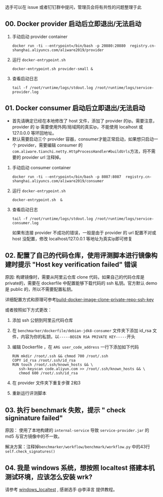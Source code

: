 选手可以在 issue 或者钉钉群中提问，管理员会将有共性的问题整理于此

## 00. Docker provider 启动后立即退出/无法启动

1. 手动启动 provider container

    ```shell
    docker run -ti --entrypoint=/bin/bash -p 20880:20880  registry.cn-shanghai.aliyuncs.com/aliware2019/provider
    ```
2. 运行 `docker-entrypoint.sh`

    ```shell
    docker-entrypoint.sh provider-small &
    ```
3. 查看启动日志

    ```shell
    tail -f /root/runtime/logs/stdout.log /root/runtime/logs/service-provider.log
    ```

## 01. Docker consumer 启动后立即退出/无法启动

- 首先请确定已经在本地修改了 host 文件，添加了 provider 的ip。需要注意，provider 的 ip 需要使用外网/局域网的真实ip，不能使用 localhost 或 127.0.0.0 等环回地址。
- 默认需要启动三个 provider 容器，consumer才能正常启动，如果想只启动一个 provider，需要编辑 consumer 的`com.aliware.tianchi.netty.HttpProcessHandler#buildUrls`方法，将不需要的 provider url 注释掉。

1. 手动启动 consumer container

    ```shell
    docker run -ti --entrypoint=/bin/bash -p 8087:8087  registry.cn-shanghai.aliyuncs.com/aliware2019/consumer
    ```
2. 运行 `docker-entrypoint.sh`

    ```shell
    docker-entrypoint.sh  &
    ```
3. 查看启动日志

    ```shell
    tail -f /root/runtime/logs/stdout.log /root/runtime/logs/service-consumer.log
    ```
    如果有连接 provider 不成功的错误，一般是由于 provider 的 url 配置不对或 host 没配置，修改 localhost/127.0.0.1 等地址为真实ip即可修复
    
## 02. 配置了自己的代码仓库，使用评测脚本进行镜像构建时提示 "Host key verification failed" 错误
原因: 构建镜像时，需要从阿里云仓库 clone 代码，如果自己的代码仓库是 private的，需要在 dockerfile 中配置能够下载代码的 ssh 私钥。官方默认 demo 是 public 的，所以不需要配置私钥。

详细配置方式和原理可参考[build-docker-image-clone-private-repo-ssh-key](https://vsupalov.com/build-docker-image-clone-private-repo-ssh-key/)

或者按照如下方式更改：

1. 添加 ssh 公钥到阿里云代码仓库
2. 在 `benchmarker/dockerfile/debian-jdk8-consumer` 文件夹下添加 id_rsa 文件，内容为你的私钥，以`-----BEGIN RSA PRIVATE KEY-----`开头
3. 编辑 Dockerfile ，在 `ARG user_code_address` 一行下添加如下代码

    ```shell
    RUN mkdir /root/.ssh && chmod 700 /root/.ssh
    COPY id_rsa /root/.ssh/id_rsa
    RUN touch /root/.ssh/known_hosts && \
       ssh-keyscan code.aliyun.com >> /root/.ssh/known_hosts && \
       chmod 600 /root/.ssh/id_rsa
    ```
4. 在 provider 文件夹下重复步骤 2和3 
5. 重新运行评测脚本

## 03. 执行 benchmark 失败，提示 " check signinature failed"

原因： 使用了本地构建的 `internal-service` 导致 `service-provider.jar` 的 md5 与官方镜像中的不一致。

解决方案：注释掉`benchmarker/workflow/benchmark/workflow.py` 中的43行 `self.check_signatures()`

## 04.  我是 windows 系统，想按照 localtest 搭建本机测试环境，应该怎么安装 wrk?

请参考 [windows_localtest](https://code.aliyun.com/leezepeng/localtest) , 感谢选手 @李泽言 提供教程。
